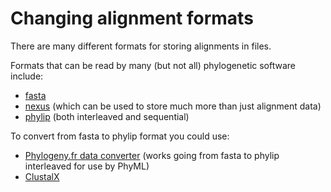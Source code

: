 # Changing alignment formats

There are many different formats for storing alignments in files.

Formats that can be read by many (but not all) phylogenetic software include:

- [fasta](http://en.wikipedia.org/wiki/FASTA_format)
- [nexus](http://en.wikipedia.org/wiki/Nexus_file) (which can be used to store much more than just alignment data)
- [phylip](http://www.bioperl.org/wiki/PHYLIP_multiple_alignment_format) (both interleaved and sequential)

To convert from fasta to phylip format you could use:

- [Phylogeny.fr data converter](http://phylogeny.lirmm.fr/phylo_cgi/data_converter.cgi) (works going from fasta to phylip interleaved for use by PhyML)
- [ClustalX](http://www.clustal.org/download/clustalx_help.html)